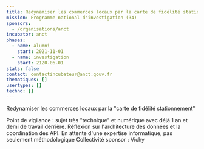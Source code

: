 ```yaml
---
title: Redynamiser les commerces locaux par la carte de fidélité stationnement
mission: Programme national d'investigation (34)
sponsors:
  - /organisations/anct
incubator: anct
phases:
  - name: alumni
    start: 2021-11-01
  - name: investigation
    start: 2120-06-01
stats: false
contact: contactincubateur@anct.gouv.fr
thematiques: []
usertypes: []
techno: []
---
```

Redynamiser les commerces locaux par la "carte de fidélité stationnement"

Point de vigilance : sujet très "technique" et numérique avec déjà 1 an et demi de travail derrière. Réflexion sur l'architecture des données et la coordination des API. En attente d'une expertise informatique, pas seulement méthodologique
Collectivité sponsor : Vichy
